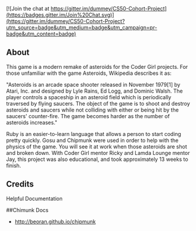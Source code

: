 [![Join the chat at https://gitter.im/dummey/CS50-Cohort-Project](https://badges.gitter.im/Join%20Chat.svg)](https://gitter.im/dummey/CS50-Cohort-Project?utm_source=badge&utm_medium=badge&utm_campaign=pr-badge&utm_content=badge)


About
----------
This game is a modern remake of asteroids for the Coder Girl projects. For those unfamiliar with the game Asteroids, Wikipedia describes it as:

"Asteroids is an arcade space shooter released in November 1979[1] by Atari, Inc. and designed by Lyle Rains, Ed Logg, and Dominic Walsh. The player controls a spaceship in an asteroid field which is periodically traversed by flying saucers. The object of the game is to shoot and destroy asteroids and saucers while not colliding with either or being hit by the saucers' counter-fire. The game becomes harder as the number of asteroids increases."

Ruby is an easier-to-learn language that allows a person to start coding pretty quickly. Gosu and Chipmunk were used in order to help with the physics of the game. You will see it at work when those asteroids are shot and broken down. With Coder Girl mentor Ricky and Lamda Lounge mentor Jay, this project was also educational, and took approximately 13 weeks to finish. 

Credits
----------

Helpful Documentation

##Chimunk Docs
- http://beoran.github.io/chipmunk
